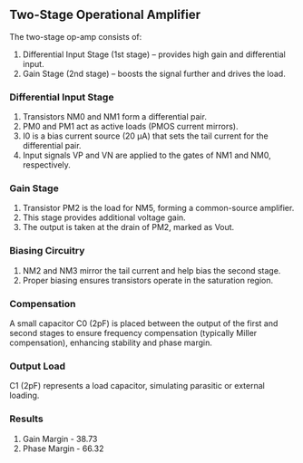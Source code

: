 ## Two-Stage Operational Amplifier
The two-stage op-amp consists of:
1. Differential Input Stage (1st stage) – provides high gain and differential input.
2. Gain Stage (2nd stage) – boosts the signal further and drives the load.

### Differential Input Stage
1. Transistors NM0 and NM1 form a differential pair.
2. PM0 and PM1 act as active loads (PMOS current mirrors).
3. I0 is a bias current source (20 µA) that sets the tail current for the differential pair.
4. Input signals VP and VN are applied to the gates of NM1 and NM0, respectively.

### Gain Stage
1. Transistor PM2 is the load for NM5, forming a common-source amplifier.
2. This stage provides additional voltage gain.
3. The output is taken at the drain of PM2, marked as Vout.

### Biasing Circuitry
1. NM2 and NM3 mirror the tail current and help bias the second stage.
2. Proper biasing ensures transistors operate in the saturation region.

### Compensation
A small capacitor C0 (2pF) is placed between the output of the first and second stages to ensure frequency compensation (typically Miller compensation), enhancing stability and phase margin.

### Output Load
C1 (2pF) represents a load capacitor, simulating parasitic or external loading.

### Results
1. Gain Margin - 38.73
2. Phase Margin - 66.32
